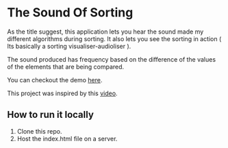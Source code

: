 # The Sound Of Sorting

As the title suggest, this application lets you hear the sound made my different algorithms during sorting. It also lets you see the sorting in action ( Its basically a sorting visualiser-audioliser ).

The sound produced has frequency based on the difference of the values of the elements that are being compared.

You can checkout the demo [here](https://kumaraditya1999.github.io/The-Sound-Of-Sorting/).

This project was inspired by this [video](https://www.youtube.com/watch?v=kPRA0W1kECg).

## How to run it locally
1. Clone this repo.
2. Host the index.html file on a server.
